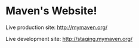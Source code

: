 Maven's Website!
=======

Live production site: http://mymaven.org/

Live development site: http://staging.mymaven.org/
